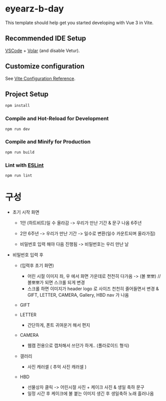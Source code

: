 # eyearz-b-day

This template should help get you started developing with Vue 3 in Vite.

## Recommended IDE Setup

[VSCode](https://code.visualstudio.com/) + [Volar](https://marketplace.visualstudio.com/items?itemName=Vue.volar) (and disable Vetur).

## Customize configuration

See [Vite Configuration Reference](https://vite.dev/config/).

## Project Setup

```sh
npm install
```

### Compile and Hot-Reload for Development

```sh
npm run dev
```

### Compile and Minify for Production

```sh
npm run build
```

### Lint with [ESLint](https://eslint.org/)

```sh
npm run lint
```

# 구성

- 초기 시작 화면

  - 1안 (하트비트)일 수 올라감 -> 우리가 만난 기간 & 문구 나옴 6주년
  - 2안 6주년 -> 우리가 만난 기간 -> 일수로 변환(일수 카운트되며 올라가짐)

  - 비밀번호 입력 해야 다음 진행됨 -> 비밀번호는 우리 만난 날

- 비밀번호 입력 후

  - (입력후 초기 화면)

    - 어린 시절 이미지 좌, 우 에서 화면 가운데로 천천히 다가옴 -> (볼 뽀뽀) // 볼뽀뽀가 되면 스크롤 되게 변경
    - 스크롤 하면 이미지가 header logo 로 사이즈 천천히 줄어들면서 변경 & GIFT, LETTER, CAMERA, Gallery, HBD nav 가 나옴

  - GIFT

  - LETTER

    - 간단하게, 폰트 귀여운거 해서 편지

  - CAMERA

    - 웹캠 전용으로 캡처해서 쓰던가 하게.. (폴라로이드 형식)

  - 갤러리

    - 사진 캐러셀 ( 추억 사진 캐러셀 )

  - HBD
    - 선물상자 클릭 -> 어린시절 사진 + 케이크 사진 & 생일 축하 문구
    - 일정 시간 후 케이크에 불 붙는 이미지 생긴 후 생일축하 노래 흘러나옴

